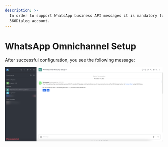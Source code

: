 ```yaml
---
description: >-
  In order to support WhatsApp business API messages it is mandatory for you to
  360Dialog account.
---
```


# WhatsApp Omnichannel Setup

After successful configuration, you see the following message:

![](<../../../../../../../.gitbook/assets/image (560).png>)
